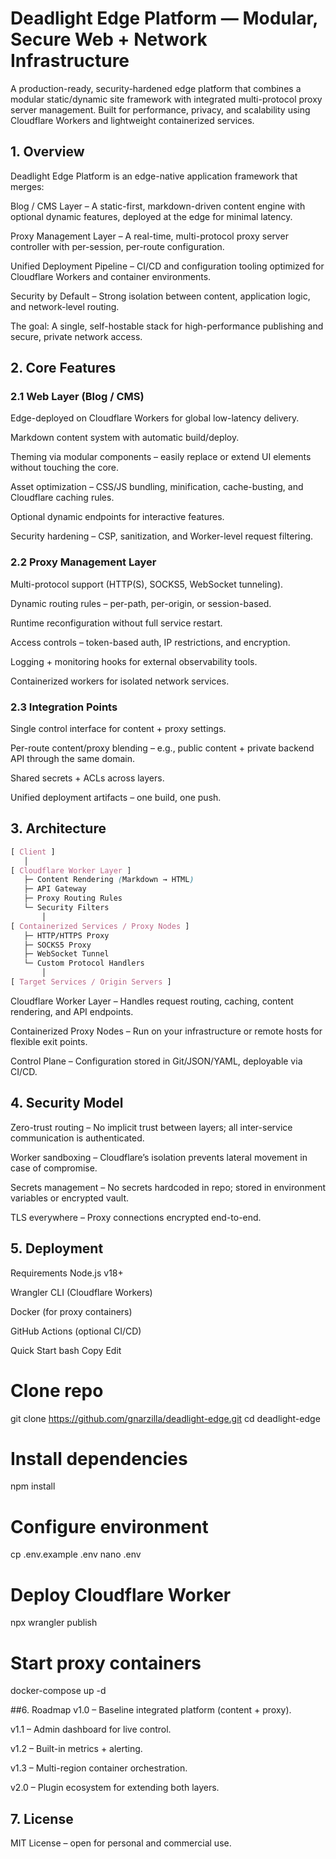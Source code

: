 # Deadlight Edge Platform — Modular, Secure Web + Network Infrastructure
A production-ready, security-hardened edge platform that combines a modular static/dynamic site framework with integrated multi-protocol proxy server management. Built for performance, privacy, and scalability using Cloudflare Workers and lightweight containerized services.

## 1. Overview
Deadlight Edge Platform is an edge-native application framework that merges:

Blog / CMS Layer – A static-first, markdown-driven content engine with optional dynamic features, deployed at the edge for minimal latency.

Proxy Management Layer – A real-time, multi-protocol proxy server controller with per-session, per-route configuration.

Unified Deployment Pipeline – CI/CD and configuration tooling optimized for Cloudflare Workers and container environments.

Security by Default – Strong isolation between content, application logic, and network-level routing.

The goal: A single, self-hostable stack for high-performance publishing and secure, private network access.

## 2. Core Features
### 2.1 Web Layer (Blog / CMS)
Edge-deployed on Cloudflare Workers for global low-latency delivery.

Markdown content system with automatic build/deploy.

Theming via modular components – easily replace or extend UI elements without touching the core.

Asset optimization – CSS/JS bundling, minification, cache-busting, and Cloudflare caching rules.

Optional dynamic endpoints for interactive features.

Security hardening – CSP, sanitization, and Worker-level request filtering.

### 2.2 Proxy Management Layer
Multi-protocol support (HTTP(S), SOCKS5, WebSocket tunneling).

Dynamic routing rules – per-path, per-origin, or session-based.

Runtime reconfiguration without full service restart.

Access controls – token-based auth, IP restrictions, and encryption.

Logging + monitoring hooks for external observability tools.

Containerized workers for isolated network services.

### 2.3 Integration Points
Single control interface for content + proxy settings.

Per-route content/proxy blending – e.g., public content + private backend API through the same domain.

Shared secrets + ACLs across layers.

Unified deployment artifacts – one build, one push.

## 3. Architecture
```css
[ Client ] 
   │
[ Cloudflare Worker Layer ]
   ├─ Content Rendering (Markdown → HTML)
   ├─ API Gateway
   ├─ Proxy Routing Rules
   └─ Security Filters
       │
[ Containerized Services / Proxy Nodes ]
   ├─ HTTP/HTTPS Proxy
   ├─ SOCKS5 Proxy
   ├─ WebSocket Tunnel
   └─ Custom Protocol Handlers
       │
[ Target Services / Origin Servers ]
```

Cloudflare Worker Layer – Handles request routing, caching, content rendering, and API endpoints.

Containerized Proxy Nodes – Run on your infrastructure or remote hosts for flexible exit points.

Control Plane – Configuration stored in Git/JSON/YAML, deployable via CI/CD.

## 4. Security Model
Zero-trust routing – No implicit trust between layers; all inter-service communication is authenticated.

Worker sandboxing – Cloudflare’s isolation prevents lateral movement in case of compromise.

Secrets management – No secrets hardcoded in repo; stored in environment variables or encrypted vault.

TLS everywhere – Proxy connections encrypted end-to-end.

## 5. Deployment
Requirements
Node.js v18+

Wrangler CLI (Cloudflare Workers)

Docker (for proxy containers)

GitHub Actions (optional CI/CD)

Quick Start
bash
Copy
Edit
# Clone repo
git clone https://github.com/gnarzilla/deadlight-edge.git
cd deadlight-edge

# Install dependencies
npm install

# Configure environment
cp .env.example .env
nano .env

# Deploy Cloudflare Worker
npx wrangler publish

# Start proxy containers
docker-compose up -d

##6. Roadmap
v1.0 – Baseline integrated platform (content + proxy).

v1.1 – Admin dashboard for live control.

v1.2 – Built-in metrics + alerting.

v1.3 – Multi-region container orchestration.

v2.0 – Plugin ecosystem for extending both layers.

## 7. License
MIT License – open for personal and commercial use.

